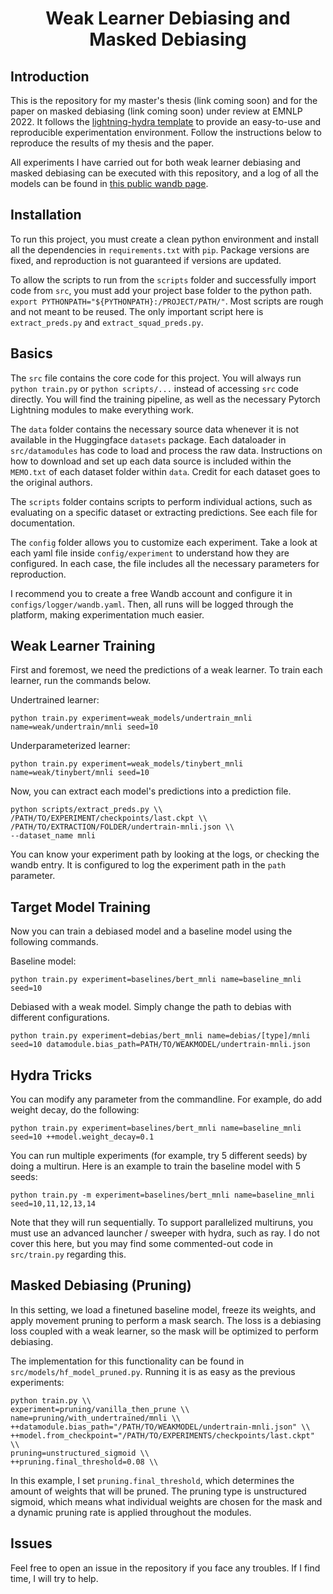 <div align="center">
<h1>Weak Learner Debiasing and Masked Debiasing</h1>
</div>

## Introduction

This is the repository for my master's thesis (link coming soon) and for the paper on masked debiasing (link coming soon) under review at EMNLP 2022. It follows the [lightning-hydra template](https://github.com/ashleve/lightning-hydra-template) to provide an easy-to-use and reproducible experimentation environment. Follow the instructions below to reproduce the results of my thesis and the paper.

All experiments I have carried out for both weak learner debiasing and masked debiasing can be executed with this repository, and a log of all the models can be found in [this public wandb page](https://wandb.ai/jmariomeissner/shortcut-pruning?workspace=user-).

## Installation

To run this project, you must create a clean python environment and install all the dependencies in `requirements.txt` with `pip`.
Package versions are fixed, and reproduction is not guaranteed if versions are updated.

To allow the scripts to run from the `scripts` folder and successfully import code from `src`, you must add your project base folder to the python path. `export PYTHONPATH="${PYTHONPATH}:/PROJECT/PATH/"`. Most scripts are rough and not meant to be reused. The only important script here is `extract_preds.py` and `extract_squad_preds.py`.

## Basics

The `src` file contains the core code for this project. You will always run `python train.py` or `python scripts/...` instead of accessing `src` code directly. You will find the training pipeline, as well as the necessary Pytorch Lightning modules to make everything work.

The `data` folder contains the necessary source data whenever it is not available in the Huggingface `datasets` package. Each dataloader in `src/datamodules` has code to load and process the raw data. Instructions on how to download and set up each data source is included within the `MEMO.txt` of each dataset folder within `data`.
Credit for each dataset goes to the original authors.

The `scripts` folder contains scripts to perform individual actions, such as evaluating on a specific dataset or extracting predictions. See each file for documentation.

The `config` folder allows you to customize each experiment. Take a look at each yaml file inside `config/experiment` to understand how they are configured. In each case, the file includes all the necessary parameters for reproduction.

I recommend you to create a free Wandb account and configure it in `configs/logger/wandb.yaml`. Then, all runs will be logged through the platform, making experimentation much easier.

## Weak Learner Training

First and foremost, we need the predictions of a weak learner. To train each learner, run the commands below.

Undertrained learner:

```
python train.py experiment=weak_models/undertrain_mnli name=weak/undertrain/mnli seed=10
```

Underparameterized learner:

```
python train.py experiment=weak_models/tinybert_mnli name=weak/tinybert/mnli seed=10
```

Now, you can extract each model's predictions into a prediction file.

```
python scripts/extract_preds.py \\
/PATH/TO/EXPERIMENT/checkpoints/last.ckpt \\
/PATH/TO/EXTRACTION/FOLDER/undertrain-mnli.json \\
--dataset_name mnli
```

You can know your experiment path by looking at the logs, or checking the wandb entry. It is configured to log the experiment path in the `path` parameter.


## Target Model Training

Now you can train a debiased model and a baseline model using the following commands.

Baseline model:

```
python train.py experiment=baselines/bert_mnli name=baseline_mnli seed=10
```

Debiased with a weak model. Simply change the path to debias with different configurations.

```
python train.py experiment=debias/bert_mnli name=debias/[type]/mnli seed=10 datamodule.bias_path=PATH/TO/WEAKMODEL/undertrain-mnli.json
```

## Hydra Tricks

You can modify any parameter from the commandline. For example, do add weight decay, do the following:

```
python train.py experiment=baselines/bert_mnli name=baseline_mnli seed=10 ++model.weight_decay=0.1
```

You can run multiple experiments (for example, try 5 different seeds) by doing a multirun. Here is an example to train the baseline model with 5 seeds:

```
python train.py -m experiment=baselines/bert_mnli name=baseline_mnli seed=10,11,12,13,14 
```

Note that they will run sequentially. To support parallelized multiruns, you must use an advanced launcher / sweeper with hydra, such as ray. I do not cover this here, but you may find some commented-out code in `src/train.py` regarding this.


## Masked Debiasing (Pruning)

In this setting, we load a finetuned baseline model, freeze its weights, and apply movement pruning to perform a mask search. The loss is a debiasing loss coupled with a weak learner, so the mask will be optimized to perform debiasing.

The implementation for this functionality can be found in `src/models/hf_model_pruned.py`. Running it is as easy as the previous experiments:

```
python train.py \\
experiment=pruning/vanilla_then_prune \\
name=pruning/with_undertrained/mnli \\
++datamodule.bias_path="/PATH/TO/WEAKMODEL/undertrain-mnli.json" \\
++model.from_checkpoint="/PATH/TO/EXPERIMENTS/checkpoints/last.ckpt" \\
pruning=unstructured_sigmoid \\
++pruning.final_threshold=0.08 \\
```

In this example, I set `pruning.final_threshold`, which determines the amount of weights that will be pruned. The pruning type is unstructured sigmoid, which means what individual weights are chosen for the mask and a dynamic pruning rate is applied throughout the modules.

## Issues

Feel free to open an issue in the repository if you face any troubles. If I find time, I will try to help.
